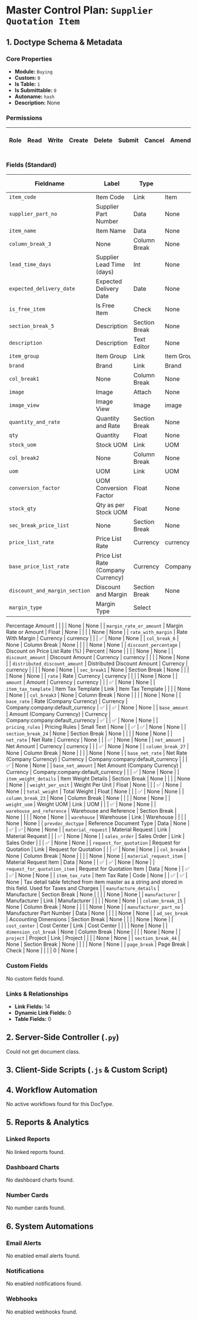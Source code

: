 # Master Control Plan: `Supplier Quotation Item`

## 1. Doctype Schema & Metadata

### Core Properties
- **Module:** `Buying`
- **Custom:** `0`
- **Is Table:** `1`
- **Is Submittable:** `0`
- **Autoname:** `hash`
- **Description:** None

### Permissions
| Role | Read | Write | Create | Delete | Submit | Cancel | Amend | Report | Import | Export | Print | Email | Share | Set User Perms |
|---|---|---|---|---|---|---|---|---|---|---|---|---|---|---|


### Fields (Standard)
| Fieldname | Label | Type | Options | Required | Hidden | Read Only | Default | Description |
|---|---|---|---|---|---|---|---|---|
| `item_code` | Item Code | Link | Item | ✅ |  |  | None | None |
| `supplier_part_no` | Supplier Part Number | Data | None |  | ✅ | ✅ | None | None |
| `item_name` | Item Name | Data | None |  |  |  | None | None |
| `column_break_3` | None | Column Break | None |  |  |  | None | None |
| `lead_time_days` | Supplier Lead Time (days) | Int | None |  |  |  | None | None |
| `expected_delivery_date` | Expected Delivery Date | Date | None |  |  |  | None | None |
| `is_free_item` | Is Free Item | Check | None |  |  | ✅ | 0 | None |
| `section_break_5` | Description | Section Break | None |  |  |  | None | None |
| `description` | Description | Text Editor | None |  |  |  | None | None |
| `item_group` | Item Group | Link | Item Group |  |  | ✅ | None | None |
| `brand` | Brand | Link | Brand |  |  | ✅ | None | None |
| `col_break1` | None | Column Break | None |  |  |  | None | None |
| `image` | Image | Attach | None |  | ✅ |  | None | None |
| `image_view` | Image View | Image | image |  |  |  | None | None |
| `quantity_and_rate` | Quantity and Rate | Section Break | None |  |  |  | None | None |
| `qty` | Quantity | Float | None | ✅ |  |  | None | None |
| `stock_uom` | Stock UOM | Link | UOM | ✅ |  | ✅ | None | None |
| `col_break2` | None | Column Break | None |  |  |  | None | None |
| `uom` | UOM | Link | UOM | ✅ |  |  | None | None |
| `conversion_factor` | UOM Conversion Factor | Float | None | ✅ |  | ✅ | None | None |
| `stock_qty` | Qty as per Stock UOM | Float | None |  |  | ✅ | None | None |
| `sec_break_price_list` | None | Section Break | None |  |  |  | None | None |
| `price_list_rate` | Price List Rate | Currency | currency |  |  |  | None | None |
| `base_price_list_rate` | Price List Rate (Company Currency) | Currency | Company:company:default_currency |  |  | ✅ | None | None |
| `discount_and_margin_section` | Discount and Margin | Section Break | None |  |  |  | None | None |
| `margin_type` | Margin Type | Select | 
Percentage
Amount |  |  |  | None | None |
| `margin_rate_or_amount` | Margin Rate or Amount | Float | None |  |  |  | None | None |
| `rate_with_margin` | Rate With Margin | Currency | currency |  |  | ✅ | None | None |
| `col_break_6` | None | Column Break | None |  |  |  | None | None |
| `discount_percentage` | Discount on Price List Rate (%) | Percent | None |  |  |  | None | None |
| `discount_amount` | Discount Amount | Currency | currency |  |  |  | None | None |
| `distributed_discount_amount` | Distributed Discount Amount | Currency | currency |  |  |  | None | None |
| `sec_break1` | None | Section Break | None |  |  |  | None | None |
| `rate` | Rate | Currency | currency |  |  |  | None | None |
| `amount` | Amount | Currency | currency |  |  | ✅ | None | None |
| `item_tax_template` | Item Tax Template | Link | Item Tax Template |  |  |  | None | None |
| `col_break3` | None | Column Break | None |  |  |  | None | None |
| `base_rate` | Rate (Company Currency) | Currency | Company:company:default_currency | ✅ |  | ✅ | None | None |
| `base_amount` | Amount (Company Currency) | Currency | Company:company:default_currency | ✅ |  | ✅ | None | None |
| `pricing_rules` | Pricing Rules | Small Text | None |  | ✅ | ✅ | None | None |
| `section_break_24` | None | Section Break | None |  |  |  | None | None |
| `net_rate` | Net Rate | Currency | None |  |  | ✅ | None | None |
| `net_amount` | Net Amount | Currency | currency |  |  | ✅ | None | None |
| `column_break_27` | None | Column Break | None |  |  |  | None | None |
| `base_net_rate` | Net Rate (Company Currency) | Currency | Company:company:default_currency |  |  | ✅ | None | None |
| `base_net_amount` | Net Amount (Company Currency) | Currency | Company:company:default_currency |  |  | ✅ | None | None |
| `item_weight_details` | Item Weight Details | Section Break | None |  |  |  | None | None |
| `weight_per_unit` | Weight Per Unit | Float | None |  |  | ✅ | None | None |
| `total_weight` | Total Weight | Float | None |  |  | ✅ | None | None |
| `column_break_23` | None | Column Break | None |  |  |  | None | None |
| `weight_uom` | Weight UOM | Link | UOM |  |  | ✅ | None | None |
| `warehouse_and_reference` | Warehouse and Reference | Section Break | None |  |  |  | None | None |
| `warehouse` | Warehouse | Link | Warehouse |  |  |  | None | None |
| `prevdoc_doctype` | Reference Document Type | Data | None |  | ✅ | ✅ | None | None |
| `material_request` | Material Request | Link | Material Request |  |  | ✅ | None | None |
| `sales_order` | Sales Order | Link | Sales Order |  |  | ✅ | None | None |
| `request_for_quotation` | Request for Quotation | Link | Request for Quotation |  |  | ✅ | None | None |
| `col_break4` | None | Column Break | None |  |  |  | None | None |
| `material_request_item` | Material Request Item | Data | None |  | ✅ | ✅ | None | None |
| `request_for_quotation_item` | Request for Quotation Item | Data | None |  | ✅ | ✅ | None | None |
| `item_tax_rate` | Item Tax Rate | Code | None |  | ✅ | ✅ | None | Tax detail table fetched from item master as a string and stored in this field.
Used for Taxes and Charges |
| `manufacture_details` | Manufacture | Section Break | None |  |  |  | None | None |
| `manufacturer` | Manufacturer | Link | Manufacturer |  |  |  | None | None |
| `column_break_15` | None | Column Break | None |  |  |  | None | None |
| `manufacturer_part_no` | Manufacturer Part Number | Data | None |  |  |  | None | None |
| `ad_sec_break` | Accounting Dimensions | Section Break | None |  |  |  | None | None |
| `cost_center` | Cost Center | Link | Cost Center |  |  |  | None | None |
| `dimension_col_break` | None | Column Break | None |  |  |  | None | None |
| `project` | Project | Link | Project |  |  |  | None | None |
| `section_break_44` | None | Section Break | None |  |  |  | None | None |
| `page_break` | Page Break | Check | None |  |  |  | 0 | None |


### Custom Fields
No custom fields found.


### Links & Relationships
- **Link Fields:** 14
- **Dynamic Link Fields:** 0
- **Table Fields:** 0

## 2. Server-Side Controller (`.py`)
Could not get document class.


## 3. Client-Side Scripts (`.js` & Custom Script)




## 4. Workflow Automation
No active workflows found for this DocType.


## 5. Reports & Analytics
### Linked Reports
No linked reports found.


### Dashboard Charts
No dashboard charts found.


### Number Cards
No number cards found.


## 6. System Automations
### Email Alerts
No enabled email alerts found.


### Notifications
No enabled notifications found.


### Webhooks
No enabled webhooks found.
